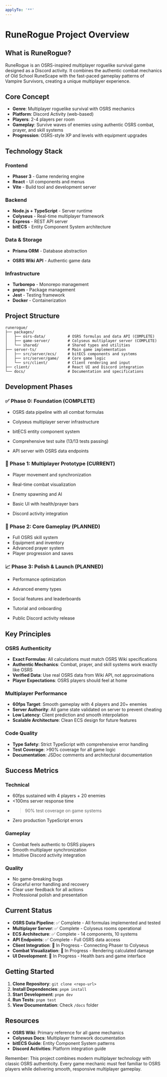 ```yaml
---
applyTo: '**'
---
```


# RuneRogue Project Overview

## What is RuneRogue?

RuneRogue is an OSRS-inspired multiplayer roguelike survival game designed as a Discord activity. It combines the authentic combat mechanics of Old School RuneScape with the fast-paced gameplay patterns of Vampire Survivors, creating a unique multiplayer experience.

## Core Concept

- **Genre**: Multiplayer roguelike survival with OSRS mechanics
- **Platform**: Discord Activity (web-based)
- **Players**: 2-4 players per room
- **Gameplay**: Survive waves of enemies using authentic OSRS combat, prayer, and skill systems
- **Progression**: OSRS-style XP and levels with equipment upgrades

## Technology Stack

### Frontend

- **Phaser 3** - Game rendering engine
- **React** - UI components and menus
- **Vite** - Build tool and development server

### Backend
- **Node.js + TypeScript** - Server runtime
- **Colyseus** - Real-time multiplayer framework
- **Express** - REST API server
- **bitECS** - Entity Component System architecture

### Data & Storage

- **Prisma ORM** - Database abstraction

- **OSRS Wiki API** - Authentic game data

### Infrastructure

- **Turborepo** - Monorepo management
- **pnpm** - Package management
- **Jest** - Testing framework
- **Docker** - Containerization

## Project Structure

```
runerogue/
├── packages/
│   ├── osrs-data/          # OSRS formulas and data API (COMPLETE)
│   ├── game-server/        # Colyseus multiplayer server (COMPLETE)
│   └── shared/             # Shared types and utilities
├── server-ts/              # Main game implementation
│   ├── src/server/ecs/     # bitECS components and systems
│   ├── src/server/game/    # Core game logic
│   └── src/client/         # Client rendering and input
├── client/                 # React UI and Discord integration
└── docs/                   # Documentation and specifications
```

## Development Phases

### ✅ Phase 0: Foundation (COMPLETE)
- OSRS data pipeline with all combat formulas
- Colyseus multiplayer server infrastructure  

- bitECS entity component system
- Comprehensive test suite (13/13 tests passing)
- API server with OSRS data endpoints

### 🎯 Phase 1: Multiplayer Prototype (CURRENT)

- Player movement and synchronization

- Real-time combat visualization
- Enemy spawning and AI
- Basic UI with health/prayer bars
- Discord activity integration

### 🚀 Phase 2: Core Gameplay (PLANNED)

- Full OSRS skill system
- Equipment and inventory
- Advanced prayer system
- Player progression and saves

### 📈 Phase 3: Polish & Launch (PLANNED)

- Performance optimization

- Advanced enemy types
- Social features and leaderboards
- Tutorial and onboarding
- Public Discord activity release

## Key Principles

### OSRS Authenticity

- **Exact Formulas**: All calculations must match OSRS Wiki specifications
- **Authentic Mechanics**: Combat, prayer, and skill systems work exactly like OSRS
- **Verified Data**: Use real OSRS data from Wiki API, not approximations
- **Player Expectations**: OSRS players should feel at home

### Multiplayer Performance

- **60fps Target**: Smooth gameplay with 4 players and 20+ enemies
- **Server Authority**: All game state validated on server to prevent cheating
- **Low Latency**: Client prediction and smooth interpolation
- **Scalable Architecture**: Clean ECS design for future features

### Code Quality

- **Type Safety**: Strict TypeScript with comprehensive error handling
- **Test Coverage**: >90% coverage for all game logic
- **Documentation**: JSDoc comments and architectural documentation


## Success Metrics

### Technical

- 60fps sustained with 4 players + 20 enemies
- <100ms server response time
- >90% test coverage on game systems
- Zero production TypeScript errors

### Gameplay

- Combat feels authentic to OSRS players
- Smooth multiplayer synchronization
- Intuitive Discord activity integration

### Quality

- No game-breaking bugs
- Graceful error handling and recovery
- Clear user feedback for all actions
- Professional polish and presentation

## Current Status

- **OSRS Data Pipeline**: ✅ Complete - All formulas implemented and tested
- **Multiplayer Server**: ✅ Complete - Colyseus rooms operational
- **ECS Architecture**: ✅ Complete - 14 components, 10 systems
- **API Endpoints**: ✅ Complete - Full OSRS data access
- **Client Integration**: 🔄 In Progress - Connecting Phaser to Colyseus
- **Combat Visualization**: 🔄 In Progress - Rendering calculated damage
- **UI Development**: 🔄 In Progress - Health bars and game interface

## Getting Started

1. **Clone Repository**: `git clone <repo-url>`
2. **Install Dependencies**: `pnpm install`
3. **Start Development**: `pnpm dev`
4. **Run Tests**: `pnpm test`
5. **View Documentation**: Check `/docs` folder

## Resources

- **OSRS Wiki**: Primary reference for all game mechanics
- **Colyseus Docs**: Multiplayer framework documentation
- **bitECS Guide**: Entity Component System patterns
- **Discord Activities**: Platform integration guide

Remember: This project combines modern multiplayer technology with classic OSRS authenticity. Every game mechanic must feel familiar to OSRS players while delivering smooth, responsive multiplayer gameplay.
